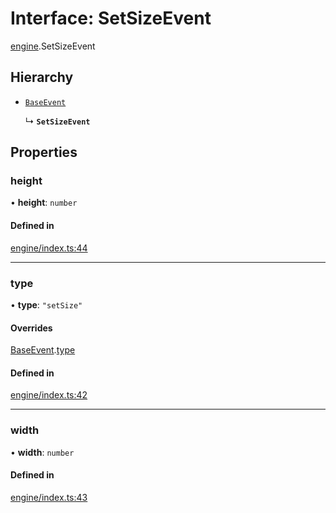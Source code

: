 # Interface: SetSizeEvent

[engine](../modules/engine.md).SetSizeEvent

## Hierarchy

- [`BaseEvent`](eventDispatcher.BaseEvent.md)

  ↳ **`SetSizeEvent`**

## Properties

### height

• **height**: `number`

#### Defined in

[engine/index.ts:44](https://github.com/Shiotsukikaedesari/vis-three/blob/2f5203e6/packages/core/engine/index.ts#L44)

___

### type

• **type**: ``"setSize"``

#### Overrides

[BaseEvent](eventDispatcher.BaseEvent.md).[type](eventDispatcher.BaseEvent.md#type)

#### Defined in

[engine/index.ts:42](https://github.com/Shiotsukikaedesari/vis-three/blob/2f5203e6/packages/core/engine/index.ts#L42)

___

### width

• **width**: `number`

#### Defined in

[engine/index.ts:43](https://github.com/Shiotsukikaedesari/vis-three/blob/2f5203e6/packages/core/engine/index.ts#L43)
